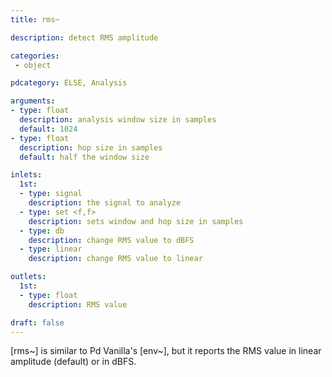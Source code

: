 ```yaml
---
title: rms~

description: detect RMS amplitude

categories:
 - object

pdcategory: ELSE, Analysis

arguments:
- type: float
  description: analysis window size in samples
  default: 1024
- type: float
  description: hop size in samples
  default: half the window size

inlets: 
  1st:
  - type: signal
    description: the signal to analyze
  - type: set <f,f>
    description: sets window and hop size in samples
  - type: db
    description: change RMS value to dBFS
  - type: linear
    description: change RMS value to linear

outlets:
  1st:
  - type: float
    description: RMS value

draft: false
---
```


[rms~] is similar to Pd Vanilla's [env~], but it reports the RMS value in linear amplitude (default) or in dBFS.
